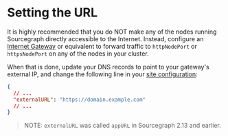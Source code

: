 # Setting the URL

It is highly recommended that you do NOT make any of the nodes running Sourcegraph directly accessible to the Internet. Instead, configure an [Internet Gateway](http://docs.aws.amazon.com/AmazonVPC/latest/UserGuide/VPC_Internet_Gateway.html) or equivalent to forward traffic to `httpNodePort` or `httpsNodePort` on any of the nodes in your cluster.

When that is done, update your DNS records to point to your gateway's external IP, and change the following line in your [site configuration](config/site_config.md):

```json
{
  // ...
  "externalURL": "https://domain.example.com"
  // ...
}
```

> NOTE: `externalURL` was called `appURL` in Sourcegraph 2.13 and earlier.
